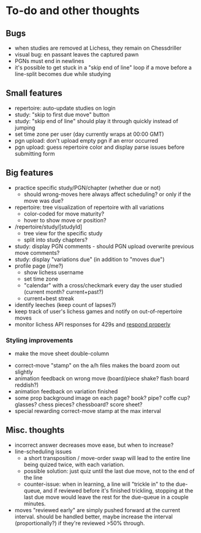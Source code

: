 # To-do and other thoughts

## Bugs

* when studies are removed at Lichess, they remain on Chessdriller
* visual bug: en passant leaves the captured pawn
* PGNs must end in newlines
* it's possible to get stuck in a "skip end of line" loop if a move before a line-split becomes due while studying

## Small features

* repertoire: auto-update studies on login 
* study: "skip to first due move" button
* study: "skip end of line" should play it through quickly instead of jumping
* set time zone per user (day currently wraps at 00:00 GMT)
* pgn upload: don't upload empty pgn if an error occurred
* pgn upload: guess repertoire color and display parse issues before submitting form


## Big features

* practice specific study/PGN/chapter (whether due or not)
    - should wrong-moves here always affect scheduling? or only if the move was due?
* repertoire: tree visualization of repertoire with all variations
    - color-coded for move maturity?
    - hover to show move or position?
* /repertoire/study/[studyId]
    - tree view for the specific study
    - split into study chapters?
* study: display PGN comments
        - should PGN upload overwrite previous move comments?
* study: display "variations due" (in addition to "moves due")
* profile page (/me?)
    - show lichess username
    - set time zone
    - "calendar" with a cross/checkmark every day the user studied (current month? current+past?)
    - current+best streak
* identify leeches (keep count of lapses?)
* keep track of user's lichess games and notify on out-of-repertoire moves
* monitor lichess API responses for 429s and [respond properly ](https://lichess.org/page/api-tips)


### Styling improvements

- make the move sheet double-column
* correct-move "stamp" on the a/h files makes the board zoom out slightly
* animation feedback on wrong move (board/piece shake? flash board reddish?)
* animation feedback on variation finished
* some prop background image on each page? book? pipe? coffe cup? glasses? chess pieces? chessboard? score sheet?
* special rewarding correct-move stamp at the max interval

## Misc. thoughts

* incorrect answer decreases move ease, but when to increase?
* line-scheduling issues
    - a short transposition / move-order swap will lead to the entire line being quized twice, with each variation.
    - possible solution: just quiz until the last due move, not to the end of the line 
    - counter-issue: when in learning, a line will "trickle in" to the due-queue, and if reviewed before it's finished trickling, stopping at the last due move would leave the rest for the due-queue in a couple minutes.
* moves "reviewed early" are simply pushed forward at the current interval. should be handled better, maybe increase the interval (proportionally?) if they're reviewed >50% through.
